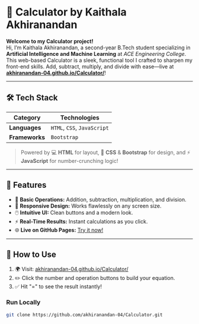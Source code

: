 
# 🚀 **Calculator by Kaithala Akhiranandan**

**Welcome to my Calculator project!**  
Hi, I’m Kaithala Akhiranandan, a second-year B.Tech student specializing in **Artificial Intelligence and Machine Learning** at *ACE Engineering College*. This web-based Calculator is a sleek, functional tool I crafted to sharpen my front-end skills. Add, subtract, multiply, and divide with ease—live at **[akhiranandan-04.github.io/Calculator/](https://akhiranandan-04.github.io/Calculator/)**!

---

## 🛠 **Tech Stack**

| **Category**     | **Technologies**          |
|-------------------|---------------------------|
| **Languages**    | `HTML`, `CSS`, `JavaScript` |
| **Frameworks**   | `Bootstrap`               |

> Powered by 💻 **HTML** for layout, 🎨 **CSS** & **Bootstrap** for design, and ⚡ **JavaScript** for number-crunching logic!

---

## 🌟 **Features**

- 🧮 **Basic Operations:** Addition, subtraction, multiplication, and division.  
- 📱 **Responsive Design:** Works flawlessly on any screen size.  
- 🖱️ **Intuitive UI:** Clean buttons and a modern look.  
- ⚡ **Real-Time Results:** Instant calculations as you click.  
- 🌐 **Live on GitHub Pages:** [Try it now!](https://akhiranandan-04.github.io/Calculator/)  

---

## 📖 **How to Use**

1. 🌍 Visit: [akhiranandan-04.github.io/Calculator/](https://akhiranandan-04.github.io/Calculator/)  
2. ✏️ Click the number and operation buttons to build your equation.  
3. ✅ Hit "=" to see the result instantly!  

### Run Locally
```bash
git clone https://github.com/akhiranandan-04/Calculator.git

